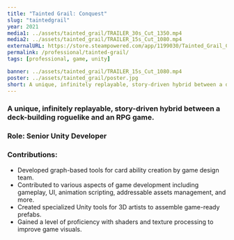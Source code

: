 ```yaml
---
title: "Tainted Grail: Conquest"
slug: "taintedgrail"
year: 2021
media1: ../assets/tainted_grail/TRAILER_30s_Cut_1350.mp4
media2: ../assets/tainted_grail/TRAILER_15s_Cut_1080.mp4
externalURL: https://store.steampowered.com/app/1199030/Tainted_Grail_Conquest/
permalink: /professional/tainted-grail/
tags: [professional, game, unity]

banner: ../assets/tainted_grail/TRAILER_15s_Cut_1080.mp4
poster: ../assets/tainted_grail/poster.jpg
short: A unique, infinitely replayable, story-driven hybrid between a deck-building roguelike and an RPG game.
---
```


### A unique, infinitely replayable, story-driven hybrid between a deck-building roguelike and an RPG game.

### Role: **Senior Unity Developer**

### Contributions:
* Developed graph-based tools for card ability creation by game design team.
* Contributed to various aspects of game development including gameplay, UI, animation scripting, addressable assets management, and more.
* Created specialized Unity tools for 3D artists to assemble game-ready prefabs.
* Gained a level of proficiency with shaders and texture processing to improve game visuals.
